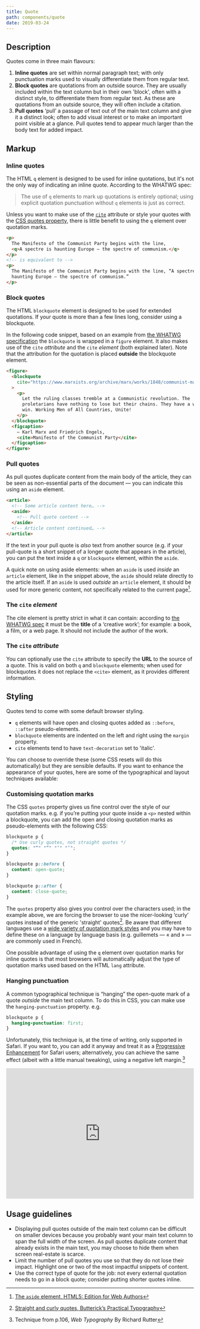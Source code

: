 ```yaml
---
title: Quote
path: components/quote
date: 2019-03-24
---
```


## Description

Quotes come in three main flavours:

1. **Inline quotes** are set within normal paragraph text; with only punctuation marks used to visually differentiate them from regular text.
2. **Block quotes** are quotations from an outside source. They are usually included within the text column but in their own 'block', often with a distinct style, to differentiate them from regular text. As these are quotations from an outside source, they will often include a citation.
3. **Pull quotes** ‘pull’ a passage of text out of the main text column and give it a distinct look; often to add visual interest or to make an important point visible at a glance. Pull quotes tend to appear much larger than the body text for added impact.

## Markup

### Inline quotes

The HTML `q` element is designed to be used for inline quotations, but it's not the only way of indicating an inline quote. According to the WHATWG spec:

<blockquote cite="https://html.spec.whatwg.org/multipage/text-level-semantics.html#the-q-element">
  <p>
    The use of <code>q</code> elements to mark up quotations is entirely
    optional; using explicit quotation punctuation without <code>q</code>
    elements is just as correct.
  </p>
</blockquote>

Unless you want to make use of the [`cite`](#the-cite-attribute) attribute or style your quotes with the [CSS quotes property](https://css-tricks.com/almanac/properties/q/quotes/), there is little benefit to using the `q` element over quotation marks.

```html
<p>
  The Manifesto of the Communist Party begins with the line,
  <q>A spectre is haunting Europe – the spectre of communism.</q>
</p>
<!-- is equivalent to -->
<p>
  The Manifesto of the Communist Party begins with the line, “A spectre is
  haunting Europe – the spectre of communism.”
</p>
```

### Block quotes

The HTML `blockquote` element is designed to be used for extended quotations. If your quote is more than a few lines long, consider using a blockquote.

In the following code snippet, based on an example from [the WHATWG specification](https://html.spec.whatwg.org/multipage/grouping-content.html#the-blockquote-element) the `blockquote` is wrapped in a `figure` element. It also makes use of the `cite` _attribute_ and the `cite` _element_ (both explained later). Note that the attribution for the quotation is placed **outside** the blockquote element.

```html
<figure>
  <blockquote
    cite="https://www.marxists.org/archive/marx/works/1848/communist-manifesto/ch04.htm"
  >
    <p>
      Let the ruling classes tremble at a Communistic revolution. The
      proletarians have nothing to lose but their chains. They have a world to
      win. Working Men of All Countries, Unite!
    </p>
  </blockquote>
  <figcaption>
    — Karl Marx and Friedrich Engels,
    <cite>Manifesto of the Communist Party</cite>
  </figcaption>
</figure>
```

### Pull quotes

As pull quotes duplicate content from the main body of the article, they can be seen as non-essential parts of the document — you can indicate this using an `aside` element.

```html
<article>
  <!-- Some article content here… -->
  <aside>
    <!-- Pull quote content -->
  </aside>
  <!-- Article content continued… -->
</article>
```

If the text in your pull quote is _also_ text from another source (e.g. if your pull-quote is a short snippet of a longer quote that appears in the article), you can put the text inside a `q` or `blockquote` element, within the `aside`.

A quick note on using aside elements: when an `aside` is used _inside_ an `article` element, like in the snippet above, the `aside` should relate directly to the article itself. If an `aside` is used _outside_ an `article` element, it should be used for more generic content, not specifically related to the current page[^1].

### The `cite` _element_

The cite element is pretty strict in what it can contain: according to [the WHATWG spec](https://html.spec.whatwg.org/multipage/text-level-semantics.html#the-cite-element) it must be the **title** of a ‘creative work’; for example: a book, a film, or a web page. It should not include the author of the work.

### The `cite` _attribute_

You can optionally use the `cite` attribute to specify the **URL** to the source of a quote. This is valid on both `q` and `blockquote` elements; when used for blockquotes it does not replace the `<cite>` element, as it provides different information.

## Styling

Quotes tend to come with some default browser styling.

- `q` elements will have open and closing quotes added as `::before`, `::after` pseudo-elements.
- `blockquote` elements are indented on the left and right using the `margin` property.
- `cite` elements tend to have `text-decoration` set to 'italic'.

You can choose to override these (some CSS resets will do this automatically) but they are sensible defaults. If you want to enhance the appearance of your quotes, here are some of the typographical and layout techniques available:

### Customising quotation marks

The CSS `quotes` property gives us fine control over the style of our quotation marks. e.g. if you’re putting your quote inside a `<p>` nested within a blockquote, you can add the open and closing quotation marks as pseudo-elements with the following CSS:

```css
blockquote p {
  /* Use curly quotes, not straight quotes */
  quotes: "“" "”" "‘" "’";
}

blockquote p::before {
  content: open-quote;
}

blockquote p::after {
  content: close-quote;
}
```

The `quotes` property also gives you control over the characters used; in the example above, we are forcing the browser to use the nicer-looking ‘curly’ quotes instead of the generic 'straight' quotes[^2]. Be aware that different languages use a [wide variety of quotation mark styles](https://en.wikipedia.org/wiki/Quotation_mark#Summary_table) and you may have to define these on a language by language basis (e.g. guillemets — « and » — are commonly used in French).

One possible advantage of using the `q` element over quotation marks for inline quotes is that most browsers will automatically adjust the type of quotation marks used based on the HTML `lang` attribute.

### Hanging punctuation

A common typographical technique is “hanging” the open-quote mark of a quote _outside_ the main text column. To do this in CSS, you can make use the `hanging-punctuation` property. e.g.

```css
blockquote p {
  hanging-punctuation: first;
}
```

Unfortunately, this technique is, at the time of writing, only supported in Safari. If you want to, you can add it anyway and treat it as a [Progressive Enhancement](https://www.gov.uk/service-manual/technology/using-progressive-enhancement) for Safari users; alternatively, you can achieve the same effect (albeit with a little manual tweaking), using a negative left margin.[^3]

<iframe
  height="350"
  style="width: 100%;"
  scrolling="no"
  title="Example quote styles"
  src="https://codepen.io/inbn/embed/preview/yLLGYgN?height=350&theme-id=light&default-tab=html,result"
  frameborder="no"
  allowtransparency="true"
  allowfullscreen="true"
  class="mt-4"
>
  See the Pen{' '}
  <a href="https://codepen.io/inbn/pen/yLLGYgN">Example quote styles</a> by Iain
  Bean (<a href="https://codepen.io/inbn">@inbn</a>) on{' '}
  <a href="https://codepen.io">CodePen</a>.
</iframe>

## Usage guidelines

- Displaying pull quotes outside of the main text column can be difficult on smaller devices because you probably want your main text column to span the full width of the screen. As pull quotes duplicate content that already exists in the main text, you may choose to hide them when screen real-estate is scarce.
- Limit the number of pull quotes you use so that they do not lose their impact. Highlight one or two of the most impactful snippets of content.
- Use the correct type of quote for the job: not every external quotation needs to go in a block quote; consider putting shorter quotes inline.

[^1]: [The `aside` element, HTML5: Edition for Web Authors](https://www.w3.org/TR/2011/WD-html5-author-20110809/the-aside-element.html)

[^2]: [Straight and curly quotes, Butterick’s Practical Typography](https://practicaltypography.com/straight-and-curly-quotes.html)

[^3]: Technique from p.106, _Web Typography_ By Richard Rutter
